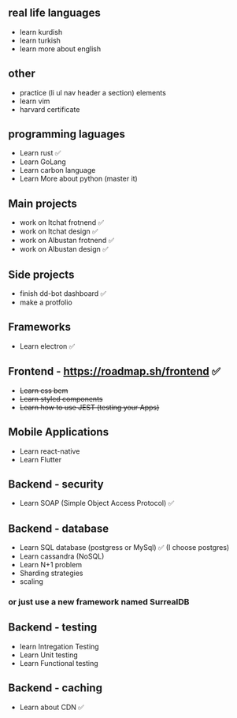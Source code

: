 ## real life languages
- learn kurdish
- learn turkish
- learn more about english

## other
- practice (li ul nav header a section) elements
- learn vim
- harvard certificate  
## programming laguages
- Learn rust ✅
- Learn GoLang
- Learn carbon language
- Learn More about python (master it)

## Main projects
- work on Itchat frotnend ✅
- work on Itchat design ✅
- work on Albustan frotnend ✅
- work on Albustan design ✅

## Side projects
- finish dd-bot dashboard ✅
- make a protfolio

## Frameworks
- Learn electron ✅

## Frontend - https://roadmap.sh/frontend ✅
- ~~Learn css bem~~
- ~~Learn styled components~~
- ~~Learn how to use JEST (testing your Apps)~~

## Mobile Applications
- Learn react-native
- Learn Flutter

## Backend - security
- Learn SOAP (Simple Object Access Protocol) ✅

## Backend - database
- Learn SQL database (postgress or MySql) ✅ (I choose postgres)
- Learn cassandra (NoSQL)
- Learn N+1 problem
- Sharding strategies
- scaling 
### or just use a new framework named **SurrealDB**

## Backend - testing
- learn Intregation Testing
- Learn Unit testing
- Learn Functional testing

## Backend - caching
- Learn about CDN ✅
